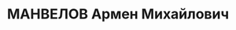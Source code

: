 ---
title: МАНВЕЛОВ Армен Михайлович
description: "армянин. Член ВКП(б).\n Пом. секретаря М.Д.Багирова. Прож.: Аз.ССР,\
  \ г.Баку.\n Арестован в 1937\n Обвинение: член орг-ции правых (по другим делам упоминается\
  \ как к/р троцкист).\n Приговор: ВК ВС СССР, 11.10.1937 - ВМН.\n Расстрелян 12.10.1937\n\
  \ Источники: Сталинский список от 03.10.1937 (Аз.ССР, Кат.1)| Определение 05.10.1955\
  \ ВКВС СССР (упоминание)| Личное дело №37464 Кулиева С.А. (АПД УДПАР, ф.6, оп.9,\
  \ д. 290)."
---